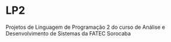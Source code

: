 # LP2
Projetos de Linguagem de Programação 2 do curso de Análise e Desenvolvimento de Sistemas da FATEC Sorocaba
